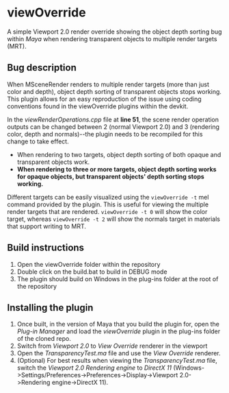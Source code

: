 # viewOverride
A simple Viewport 2.0 render override showing the object depth sorting bug within _Maya_ when rendering transparent objects to multiple render targets (MRT).

## Bug description
When MSceneRender renders to multiple render targets (more than just color and depth), object depth sorting of transparent objects stops working. This plugin allows for an easy reproduction of the issue using coding conventions found in the viewOverride plugins within the devkit.

In the _viewRenderOperations.cpp_ file at **line 51**, the scene render operation outputs can be changed between 2 (normal Viewport 2.0) and 3 (rendering color, depth and normals)--the plugin needs to be recompiled for this change to take effect. 
* When rendering to two targets, object depth sorting of both opaque and transparent objects work.
* __When rendering to three or more targets, object depth sorting works for opaque objects, but transparent objects' depth sorting stops working.__

Different targets can be easily visualized using the `viewOverride -t` mel command provided by the plugin. This is useful for viewing the multiple render targets that are rendered.
`viewOverride -t 0` will show the color target, whereas `viewOverride -t 2` will show the normals target in materials that support writing to MRT.

## Build instructions
1. Open the viewOverride folder within the repository
2. Double click on the build.bat to build in DEBUG mode
3. The plugin should build on Windows in the plug-ins folder at the root of the repository

## Installing the plugin
1. Once built, in the version of Maya that you build the plugin for, open the _Plug-in Manager_ and load the _viewOverride_ plugin in the plug-ins folder of the cloned repo.
2. Switch from _Viewport 2.0_ to _View Override_ renderer in the viewport
3. Open the _TransparencyTest.ma_ file and use the _View Override_ renderer.
4. (Optional) For best results when viewing the _TransparencyTest.ma_ file, switch the _Viewport 2.0 Rendering engine_ to _DirectX 11_ (Windows->Settings/Preferences->Preferences->Display->Viewport 2.0->Rendering engine->DirectX 11).